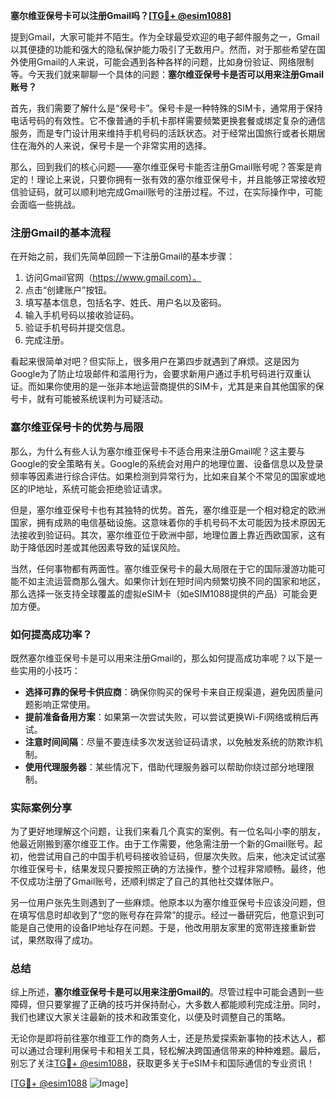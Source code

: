 **塞尔维亚保号卡可以注册Gmail吗？[[TG💪+ @esim1088](https://t.me/s/esim1088)]**

提到Gmail，大家可能并不陌生。作为全球最受欢迎的电子邮件服务之一，Gmail以其便捷的功能和强大的隐私保护能力吸引了无数用户。然而，对于那些希望在国外使用Gmail的人来说，可能会遇到各种各样的问题，比如身份验证、网络限制等。今天我们就来聊聊一个具体的问题：**塞尔维亚保号卡是否可以用来注册Gmail账号？**

首先，我们需要了解什么是“保号卡”。保号卡是一种特殊的SIM卡，通常用于保持电话号码的有效性。它不像普通的手机卡那样需要频繁更换套餐或绑定复杂的通信服务，而是专门设计用来维持手机号码的活跃状态。对于经常出国旅行或者长期居住在海外的人来说，保号卡是一个非常实用的选择。

那么，回到我们的核心问题——塞尔维亚保号卡能否注册Gmail账号呢？答案是肯定的！理论上来说，只要你拥有一张有效的塞尔维亚保号卡，并且能够正常接收短信验证码，就可以顺利地完成Gmail账号的注册过程。不过，在实际操作中，可能会面临一些挑战。

### 注册Gmail的基本流程

在开始之前，我们先简单回顾一下注册Gmail的基本步骤：

1. 访问Gmail官网（https://www.gmail.com）。
2. 点击“创建账户”按钮。
3. 填写基本信息，包括名字、姓氏、用户名以及密码。
4. 输入手机号码以接收验证码。
5. 验证手机号码并提交信息。
6. 完成注册。

看起来很简单对吧？但实际上，很多用户在第四步就遇到了麻烦。这是因为Google为了防止垃圾邮件和滥用行为，会要求新用户通过手机号码进行双重认证。而如果你使用的是一张非本地运营商提供的SIM卡，尤其是来自其他国家的保号卡，就有可能被系统误判为可疑活动。

### 塞尔维亚保号卡的优势与局限

那么，为什么有些人认为塞尔维亚保号卡不适合用来注册Gmail呢？这主要与Google的安全策略有关。Google的系统会对用户的地理位置、设备信息以及登录频率等因素进行综合评估。如果检测到异常行为，比如来自某个不常见的国家或地区的IP地址，系统可能会拒绝验证请求。

但是，塞尔维亚保号卡也有其独特的优势。首先，塞尔维亚是一个相对稳定的欧洲国家，拥有成熟的电信基础设施。这意味着你的手机号码不太可能因为技术原因无法接收到验证码。其次，塞尔维亚位于欧洲中部，地理位置上靠近西欧国家，这有助于降低因时差或其他因素导致的延误风险。

当然，任何事物都有两面性。塞尔维亚保号卡的最大局限在于它的国际漫游功能可能不如主流运营商那么强大。如果你计划在短时间内频繁切换不同的国家和地区，那么选择一张支持全球覆盖的虚拟eSIM卡（如eSIM1088提供的产品）可能会更加方便。

### 如何提高成功率？

既然塞尔维亚保号卡是可以用来注册Gmail的，那么如何提高成功率呢？以下是一些实用的小技巧：

- **选择可靠的保号卡供应商**：确保你购买的保号卡来自正规渠道，避免因质量问题影响正常使用。
- **提前准备备用方案**：如果第一次尝试失败，可以尝试更换Wi-Fi网络或稍后再试。
- **注意时间间隔**：尽量不要连续多次发送验证码请求，以免触发系统的防欺诈机制。
- **使用代理服务器**：某些情况下，借助代理服务器可以帮助你绕过部分地理限制。

### 实际案例分享

为了更好地理解这个问题，让我们来看几个真实的案例。有一位名叫小李的朋友，他最近刚搬到塞尔维亚工作。由于工作需要，他急需注册一个新的Gmail账号。起初，他尝试用自己的中国手机号码接收验证码，但屡次失败。后来，他决定试试塞尔维亚保号卡，结果发现只要按照正确的方法操作，整个过程非常顺畅。最终，他不仅成功注册了Gmail账号，还顺利绑定了自己的其他社交媒体账户。

另一位用户张先生则遇到了一些麻烦。他原本以为塞尔维亚保号卡应该没问题，但在填写信息时却收到了“您的账号存在异常”的提示。经过一番研究后，他意识到可能是自己使用的设备IP地址存在问题。于是，他改用朋友家里的宽带连接重新尝试，果然取得了成功。

### 总结

综上所述，**塞尔维亚保号卡是可以用来注册Gmail的**。尽管过程中可能会遇到一些障碍，但只要掌握了正确的技巧并保持耐心，大多数人都能顺利完成注册。同时，我们也建议大家关注最新的技术和政策变化，以便及时调整自己的策略。

无论你是即将前往塞尔维亚工作的商务人士，还是热爱探索新事物的技术达人，都可以通过合理利用保号卡和相关工具，轻松解决跨国通信带来的种种难题。最后，别忘了关注[TG💪+ @esim1088](https://t.me/s/esim1088)，获取更多关于eSIM卡和国际通信的专业资讯！

[[TG💪+ @esim1088](https://t.me/s/esim1088) ![Image](https://i.postimg.cc/4NQfJmqS/Snipaste-2025-05-13-00-14-12.png)]
